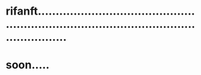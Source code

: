 # rifanft..................................................................................................................
# soon.....
